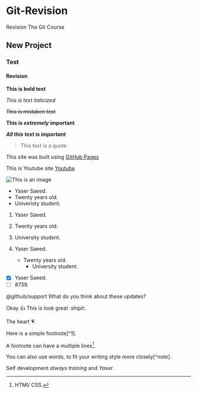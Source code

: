 # Git-Revision

Revision The Git Course

## New Project

### Test

#### Revision

**This is bold text**

_This is text italicized_

~~This is mistaken text~~

**This is _extremely_ important**

**_All this text is important_**

> This text is a quote

This site was built using [GitHub Pages](https://pages.github.com/)

This is Youtube site [Youtube](https://www.youtube.com/)

![This is an image](https://myoctocat.com/assets/images/base-octocat.svg)

- Yaser Saeed.
- Twenty years old.
- Univeristy student.

1. Yaser Saeed.
2. Twenty years old.
3. University student.



1. Yaser Saeed.
   - Twenty years old.
     - University student.

- [x] Yaser Saeed.
- [ ] #739.

@github/support What do you think about these updates?

Okay :+1: This is look great :shipit:.

The heart :heartpulse:.

Here is a simple footnote[^1].

A footnote can have a multiple lines[^2].

You can also use words, to fit your writing style more closely[^note].

<!-- [^1]: My Training. -->

[^2]: HTMl/ CSS.

[^3]: JavaScript.

Self development *always training* and *Yaser*.

